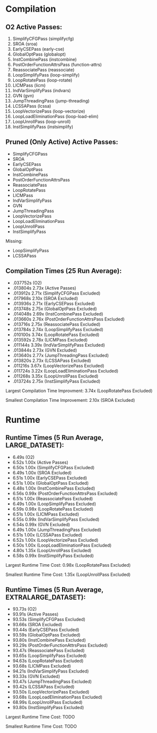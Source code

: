 # Compilation

## O2 Active Passes: 
1. SimplifyCFGPass (simplifycfg)
2. SROA (sroa)
3. EarlyCSEPass (early-cse)
4. GlobalOptPass (globalopt)
5. InstCombinePass (instcombine)
6. PostOrderFunctionAttrsPass (function-attrs)
7. ReassociatePass (reassociate)
8. LoopSimplifyPass (loop-simplify)
9. LoopRotatePass (loop-rotate)
10. LICMPass (licm)
11. IndVarSimplifyPass (indvars)
12. GVN (gvn)
13. JumpThreadingPass (jump-threading)
14. LCSSAPass (lcssa)
15. LoopVectorizePass (loop-vectorize)
16. LoopLoadEliminationPass (loop-load-elim)
17. LoopUnrollPass (loop-unroll)
18. InstSimplifyPass (instsimplify)

## Pruned (Only Active) Active Passes:
* SimplifyCFGPass
* SROA
* EarlyCSEPass
* GlobalOptPass
* InstCombinePass
* PostOrderFunctionAttrsPass
* ReassociatePass
* LoopRotatePass
* LICMPass
* IndVarSimplifyPass
* GVN
* JumpThreadingPass
* LoopVectorizePass
* LoopLoadEliminationPass
* LoopUnrollPass
* InstSimplifyPass

Missing:
* LoopSimplifyPass
* LCSSAPass

## Compilation Times (25 Run Average):
* .037752s (O2)
* .013804s 2.73x (Active Passes)
* .013912s 2.71x (SimplifyCFGPass Excluded)
* .017968s 2.10x (SROA Excluded)
* .013936s 2.71x (EarlyCSEPass Excluded)
* .013748s 2.75x (GlobalOptPass Excluded)
* .014048s 2.69x (InstCombinePass Excluded)
* .013660s 2.76x (PostOrderFunctionAttrsPass Excluded)
* .013716s 2.75x (ReassociatePass Excluded)
* .013784s 2.74x (LoopSimplifyPass Excluded)
* .010100s 3.74x (LoopRotatePass Excluded)
* .013592s 2.78x (LICMPass Excluded)
* .011144s 3.39x (IndVarSimplifyPass Excluded)
* .013844s 2.73x (GVN Excluded)
* .013640s 2.77x (JumpThreadingPass Excluded)
* .013820s 2.73x (LCSSAPass Excluded)
* .011216s 3.67x (LoopVectorizePass Excluded)
* .011724s 3.22x (LoopLoadEliminationPass Excluded)
* .011268s 3.35x (LoopUnrollPass Excluded)
* .013724s 2.75x (InstSimplifyPass Excluded)

Largest Compilation Time Improvment: 3.74x (LoopRotatePass Excluded)

Smallest Compilation Time Improvement: 2.10x (SROA Excluded)

# Runtime

## Runtime Times (5 Run Average, LARGE_DATASET):
* 6.49s (O2)
* 6.52s 1.00x (Active Passes)
* 6.50s 1.00x (SimplifyCFGPass Excluded)
* 6.49s 1.00x (SROA Excluded)
* 6.51s 1.00x (EarlyCSEPass Excluded)
* 6.51s 1.00x (GlobalOptPass Excluded)
* 6.48s 1.00x (InstCombinePass Excluded)
* 6.56s 0.99x (PostOrderFunctionAttrsPass Excluded)
* 6.51s 1.00x (ReassociatePass Excluded)
* 6.49s 1.00x (LoopSimplifyPass Excluded)
* 6.59s 0.98x (LoopRotatePass Excluded)
* 6.51s 1.00x (LICMPass Excluded)
* 6.55s 0.99x (IndVarSimplifyPass Excluded)
* 6.54s 0.99x (GVN Excluded)
* 6.49s 1.00x (JumpThreadingPass Excluded)
* 6.51s 1.00x (LCSSAPass Excluded)
* 6.52s 1.00x (LoopVectorizePass Excluded)
* 6.50s 1.00x (LoopLoadEliminationPass Excluded)
* 4.80s 1.35x (LoopUnrollPass Excluded)
* 6.58s 0.99x (InstSimplifyPass Excluded)
 
Largest Runtime Time Cost: 0.98x (LoopRotatePass Excluded)

Smallest Runtime Time Cost: 1.35x (LoopUnrollPass Excluded)

## Runtime Times (5 Run Average, EXTRALARGE_DATASET):
* 93.73s (O2)
* 93.91s (Active Passes)
* 93.53s (SimplifyCFGPass Excluded)
* 93.66s (SROA Excluded)
* 93.44s (EarlyCSEPass Excluded)
* 93.59s (GlobalOptPass Excluded)
* 93.80s (InstCombinePass Excluded)
* 93.29s (PostOrderFunctionAttrsPass Excluded)
* 93.47s (ReassociatePass Excluded)
* 93.65s (LoopSimplifyPass Excluded)
* 94.63s (LoopRotatePass Excluded)
* 93.68s (LICMPass Excluded)
* 94.21s (IndVarSimplifyPass Excluded)
* 93.33s (GVN Excluded)
* 93.47s (JumpThreadingPass Excluded)
* 93.42s (LCSSAPass Excluded)
* 93.50s (LoopVectorizePass Excluded)
* 93.68s (LoopLoadEliminationPass Excluded)
* 68.99s (LoopUnrollPass Excluded)
* 93.80s (InstSimplifyPass Excluded)
 
Largest Runtime Time Cost: TODO

Smallest Runtime Time Cost: TODO
